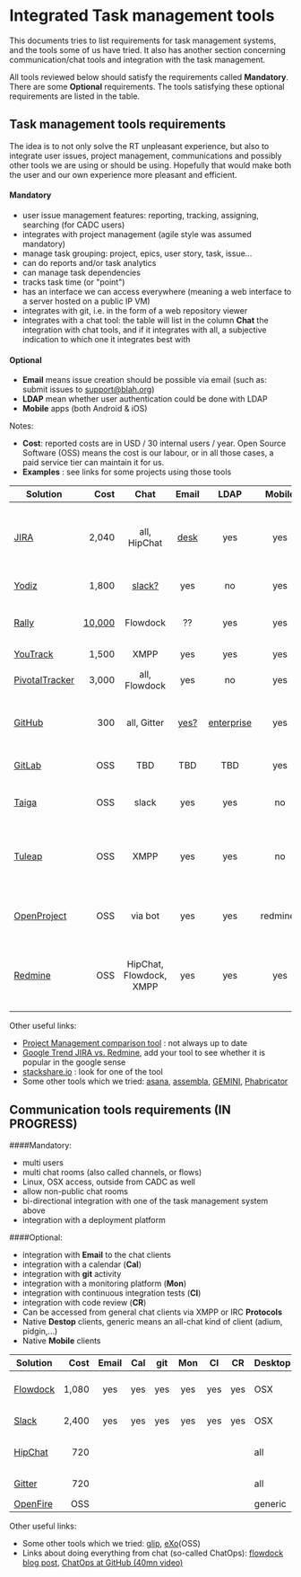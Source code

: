 Integrated Task management tools
============================

This documents tries to list requirements for task management systems, and the tools some of us have tried. It also has another section concerning communication/chat tools and integration with the task management.

All tools reviewed below should satisfy the requirements called **Mandatory**. 
There are some **Optional** requirements. The tools satisfying these optional requirements are listed in the table.  

Task management tools requirements
---------------------------------------------
The idea is to not only solve the RT unpleasant experience, but also to integrate user issues, project management, communications and possibly other tools we are using or should be using. Hopefully that would make both the user and our own experience more pleasant and efficient.

#### Mandatory
 - user issue management features: reporting, tracking, assigning, searching (for CADC users)
 - integrates with project management (agile style was assumed mandatory)
 - manage task grouping:  project, epics, user story, task, issue...
 - can do reports and/or task analytics 
 - can manage task dependencies
 - tracks task time (or "point")
 - has an interface we can access everywhere (meaning a web interface to a server hosted on a public IP VM)
 - integrates with git, i.e. in the form of a web repository viewer
 - integrates with a chat tool: the table will list in the column **Chat** the integration with chat tools, and if it integrates with all, a subjective indication to which one it integrates best with

#### Optional
 - **Email** means issue creation should be possible via email (such as: submit issues to support@blah.org)
 - **LDAP** mean whether user authentication could be done with LDAP
 - **Mobile** apps (both Android & iOS)

Notes:

 - **Cost**: reported costs are in USD / 30 internal users / year. Open Source Software (OSS) means the cost is our labour, or in all those cases, a paid service tier can maintain it for us.  
 - **Examples** : see links for some projects using those tools
 
 
| Solution      | Cost | Chat| Email | LDAP | Mobile | Examples | Comments  |
| ------------- |-----:|:---:|:-----:|:----:|:------:|----------|:----------|    
| [JIRA](https://www.atlassian.com/software/jira) |2,040| all, HipChat | [desk](https://www.atlassian.com/software/jira/service-desk) |yes| yes|[demo](https://jira.atlassian.com/browse/DEMO/),[cern](https://its.cern.ch/jira/secure/Dashboard.jspa)|need JIRA Agile + JIRA Service Desk + Confluence. [free for OSS](https://www.atlassian.com/software/views/open-source-license-request)|
| [Yodiz](http://www.yodiz.com/)| 1,800 |[slack?](http://yodiz.uservoice.com/forums/147983-general/suggestions/6367135-integrate-with-slack) | yes | no | yes |[videos](https://www.youtube.com/results?search_query=yodiz)|[free for academic](http://www.yodiz.com/free-agile-software.html)|
| [Rally](https://www.rallydev.com/)  |[10,000](https://www.rallydev.com/platform-products/rally-editions)| Flowdock |?? |yes|yes||great for intranet, extranet not clear|
| [YouTrack](https://youtrack.jetbrains.com/) |1,500 | XMPP | yes | yes| yes |[video](https://www.youtube.com/watch?v=d7oSxVVzb2A)|[free for OSS](https://www.jetbrains.com/youtrack/buy/open_source_incloud.jsp)
| [PivotalTracker](http://www.pivotaltracker.com/)| 3,000 | all, Flowdock| yes | no | yes |[projects](http://www.pivotaltracker.com/community/public-projects)|[free for public or academic](https://www.pivotaltracker.com/faq#istrackerreallyfreeforpublicprojectsindividualusenonprofitsandeducators)|
| [GitHub](https://github.com/features)| 300 | all, Gitter | [yes?](https://gitreports.com/) | [enterprise](https://help.github.com/enterprise/2.1/admin/guides/user-management/using-ldap/) | yes ||  $300/y for 10 private repos, free for OSS |
| [GitLab](https://gitlab.com/features)| OSS | TBD | TBD | TBD| yes | Cybera VM (ask seb)| TBD |
| [Taiga](https://taiga.io/)   | OSS | slack | yes | yes | no |Cybera VM (ask seb)|[time tracking p.o.v.](https://taiga.io/support/why-is-there-no-time-tracking/), very new|
| [Tuleap](https://www.tuleap.org/) | OSS |XMPP| yes | yes |no| [demo](https://demo-tuleap.enalean.com/account/login.php?return_to=%2Fmy%2F) | demo url unaccessible at HIA network. one stop solution for all CADC|
| [OpenProject](https://www.openproject.org/) | OSS|via bot|yes|yes|redmine?|[community](https://community.openproject.org/projects/openproject/)|chat integration seems with a chat bot only|
| [Redmine](http://www.redmine.org/)| OSS |HipChat, Flowdock, XMPP |yes|yes|yes| Cybera VM (ask seb)|most complete solution. painful to get friendly (but possible)|


Other useful links:

 - [Project Management comparison tool](project-management.zone) : not always up to date
 - [Google Trend JIRA vs. Redmine](http://www.google.ca/trends/explore#q=%2Fm%2F0d5lm5%2C%20%2Fm%2F0464wfc&cmpt=q&tz=), add your tool to see whether it is popular in the google sense
 - [stackshare.io](http://stackshare.io) : look for one of the tool
 - Some other tools which we tried: [asana](http://www.asana.com), [assembla](http://www.assembla.com),  [GEMINI](http://www.countersoft.com), [Phabricator](http://phabricator.org)

Communication tools requirements (IN PROGRESS)
------------------------------------------

####Mandatory:
 - multi users
 - multi chat rooms (also called channels, or flows)
 - Linux, OSX access, outside from CADC as well
 - allow non-public chat rooms
 - bi-directional integration with one of the task management system above
 - integration with a deployment platform

####Optional:

- integration with **Email** to the chat clients
- integration with a calendar (**Cal**)
- integration with **git** activity 
- integration with a monitoring platform (**Mon**)
- integration with continuous integration tests (**CI**)
- integration with code review (**CR**)
- Can be accessed from general chat clients via XMPP or IRC **Protocols**
- Native **Destop** clients, generic means an all-chat kind of client (adium, pidgin,...)
- Native **Mobile** clients


| Solution      | Cost | Email | Cal | git | Mon | CI | CR  | Desktop | Mobile | Protocols | Comments |
| ------------- |-----:|:-----:|:---:|:---:|:---:|:--:|:---:|---------|--------|----------|:-----|
| [Flowdock](https://www.flowdock.com/) | 1,080 | yes | yes | yes | yes | yes | yes | OSX| all | IRC | splitted views, threads |
| [Slack](https://slack.com/) |2,400| yes| yes | yes | yes | yes | yes | OSX | all | IRC, XMPP
| [HipChat](https://www.hipchat.com/)| 720|||||||all| all |XMPP| allow guest users|
| [Gitter](htttps://gittter.im/) |720|||||||all|all|IRC| splitted views|
| [OpenFire](http://www.igniterealtime.org/projects/openfire/) | OSS|||||||generic|generic|XMPP||


Other useful links:

 - Some other tools which we tried: [glip](https://glip.com), [eXo](http://www.exoplatform.com)(OSS)
 - Links about doing everything from chat (so-called ChatOps): [flowdock blog post](http://blog.flowdock.com/2014/11/11/chatops-devops-with-hubot/), [ChatOps at GitHub (40mn video)](https://www.youtube.com/watch?v=NST3u-GjjFw)